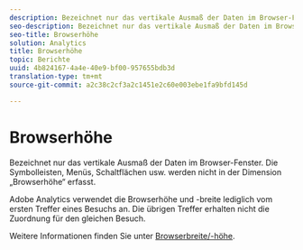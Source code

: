 ```yaml
---
description: Bezeichnet nur das vertikale Ausmaß der Daten im Browser-Fenster. Die Symbolleisten, Menüs, Schaltflächen usw. werden nicht in der Dimension „Browserhöhe“ erfasst.
seo-description: Bezeichnet nur das vertikale Ausmaß der Daten im Browser-Fenster. Die Symbolleisten, Menüs, Schaltflächen usw. werden nicht in der Dimension „Browserhöhe“ erfasst.
seo-title: Browserhöhe
solution: Analytics
title: Browserhöhe
topic: Berichte
uuid: 4b824167-4a4e-40e9-bf00-957655bdb3d
translation-type: tm+mt
source-git-commit: a2c38c2cf3a2c1451e2c60e003ebe1fa9bfd145d

---
```



# Browserhöhe

Bezeichnet nur das vertikale Ausmaß der Daten im Browser-Fenster. Die Symbolleisten, Menüs, Schaltflächen usw. werden nicht in der Dimension „Browserhöhe“ erfasst.

Adobe Analytics verwendet die Browserhöhe und -breite lediglich vom ersten Treffer eines Besuchs an. Die übrigen Treffer erhalten nicht die Zuordnung für den gleichen Besuch.

Weitere Informationen finden Sie unter [Browserbreite/-höhe](../../../components/c-variables/dimensionslist/browser-width.md#concept_5354E211256B40C1B47599FCC48ABA18).
